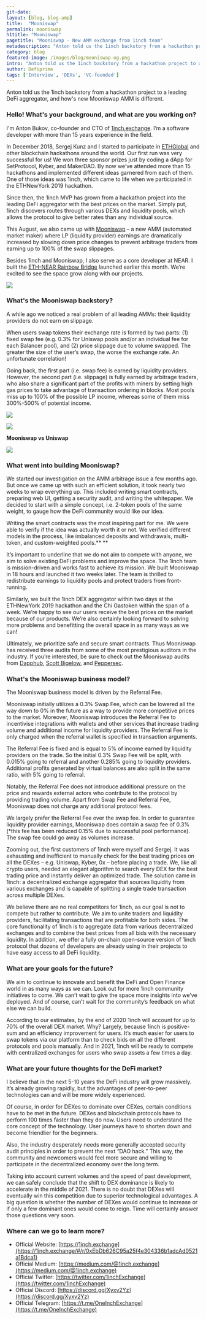 ```yaml
---
git-date:
layout: [blog, blog-amp]
title:  "Mooniswap"
permalink: mooniswap
h1title: "Mooniswap"
pagetitle: "Mooniswap - New AMM exchange from 1inch team"
metadescription: "Anton told us the 1inch backstory from a hackathon project to a leading DeFi aggregator, and how's new Mooniswap AMM is different"
category: blog
featured-image: /images/blog/mooniswap-og.png
intro: "Anton told us the 1inch backstory from a hackathon project to a leading DeFi aggregator, and how's new Mooniswap AMM is different"
author: Defiprime
tags: ['Interview', 'DEXs', 'VC-founded']
---
```

Anton told us the 1inch backstory from a hackathon project to a leading DeFi aggregator, and how's new Mooniswap AMM is different.

### Hello! What's your background, and what are you working on?

I'm Anton Bukov, co-founder and CTO of [1inch.exchange](https://1inch.exchange/#/r/0xEbDb626C95a25f4e304336b1adcAd0521a1Bdca1). I’m a software developer with more than 15 years experience in the field.

In December 2018, Sergej Kunz and I started to participate in [ETHGlobal](https://www.ethglobal.co/) and other blockchain hackathons around the world. Our first run was very successful for us! We won three sponsor prizes just by coding a dApp for SetProtocol, Kyber, and MakerDAO. By now we’ve attended more than 15 hackathons and implemented different ideas garnered from each of them. One of those ideas was 1inch, which came to life when we participated in the ETHNewYork 2019 hackathon.

Since then, the 1inch MVP has grown from a hackathon project into the leading DeFi aggregator with the best prices on the market. Simply put, 1inch discovers routes through various DEXs and liquidity pools, which allows the protocol to give better rates than any individual source.

This August, we also came up with [Mooniswap](https://mooniswap.exchange/#/swap?r=0xEbDb626C95a25f4e304336b1adcAd0521a1Bdca1) – a new AMM (automated market maker) where LP (liquidity provider) earnings are dramatically increased by slowing down price changes to prevent arbitrage traders from earning up to 100% of the swap slippages.

Besides 1inch and Mooniswap, I also serve as a core developer at NEAR. I built the [ETH-NEAR Rainbow Bridge](https://near.org/blog/eth-near-rainbow-bridge/) launched earlier this month. We’re excited to see the space grow along with our projects.

![](/images/blog/Mooniswap.png)

### What's the Mooniswap backstory?

A while ago we noticed a real problem of all leading AMMs: their liquidity providers do not earn on slippage.

When users swap tokens their exchange rate is formed by two parts: (1) fixed swap fee (e.g. 0.3% for Uniswap pools and/or an individual fee for each Balancer pool), and (2) price slippage due to volume swapped. The greater the size of the user’s swap, the worse the exchange rate. An unfortunate correlation!

Going back, the first part (i.e. swap fee) is earned by liquidity providers. However, the second part (i.e. slippage) is fully earned by arbitrage traders, who also share a significant part of the profits with miners by setting high gas prices to take advantage of transaction ordering in blocks. Most pools miss up to 100% of the possible LP income, whereas some of them miss 300%-500% of potential income.


![](/images/blog/mooniswap/image3.png)

![](/images/blog/mooniswap/image1.png)

**Mooniswap vs Uniswap**

![](/images/blog/mooniswap/image2.png)


### What went into building Mooniswap?


We started our investigation on the AMM arbitrage issue a few months ago. But once we came up with such an efficient solution, it took nearly two weeks to wrap everything up. This included writing smart contracts, preparing web UI, getting a security audit, and writing the whitepaper. We decided to start with a simple concept, i.e. 2-token pools of the same weight, to gauge how the DeFi community would like our idea.

Writing the smart contracts was the most inspiring part for me. We were able to verify if the idea was actually worth it or not. We verified different models in the process, like imbalanced deposits and withdrawals, multi-token, and custom-weighted pools.** **

It’s important to underline that we do not aim to compete with anyone, we aim to solve existing DeFi problems and improve the space. The 1inch team is mission-driven and works fast to achieve its mission. We built Mooniswap in 18 hours and launched it two weeks later. The team is thrilled to redistribute earnings to liquidity pools and protect traders from front-running.

Similarly, we built the 1inch DEX aggregator within two days at the ETHNewYork 2019 hackathon and the Chi Gastoken within the span of a week. We’re happy to see our users receive the best prices on the market because of our products. We’re also certainly looking forward to solving more problems and benefitting the overall space in as many ways as we can!

Ultimately, we prioritize safe and secure smart contracts. Thus Mooniswap has received three audits from some of the most prestigious auditors in the industry. If you’re interested, be sure to check out the Mooniswap audits from [Dapphub](https://dapp.org.uk/reports/mooniswap.html), [Scott Bigelow](https://mooniswap.exchange/docs/mooniswap-audit-report-2.pdf), and [Peppersec](https://mooniswap.exchange/docs/mooniswap-audit-report-3.pdf).


### What's the Mooniswap business model?

The Mooniswap business model is driven by the Referral Fee.

Mooniswap initially utilizes a 0.3% Swap Fee, which can be lowered all the way down to 0% in the future as a way to provide more competitive prices to the market. Moreover, Mooniswap introduces the Referral Fee to incentivise integrations with wallets and other services that increase trading volume and additional income for liquidity providers. The Referral Fee is only charged when the referral wallet is specified in transaction arguments.

The Referral Fee is fixed and is equal to 5% of income earned by liquidity providers on the trade. So the initial 0.3% Swap Fee will be split, with 0.015% going to referral and another 0.285% going to liquidity providers. Additional profits generated by virtual balances are also split in the same ratio, with 5% going to referral.

Notably, the Referral Fee does not introduce additional pressure on the price and rewards external actors who contribute to the protocol by providing trading volume. Apart from Swap Fee and Referral Fee, Mooniswap does not charge any additional protocol fees.

We largely prefer the Referral Fee over the swap fee. In order to guarantee liquidity provider earnings, Mooniswap does contain a swap fee of 0.3% (*this fee has been reduced 0.15% due to successful pool performance). The swap fee could go away as volumes increase. 

Zooming out, the first customers of 1inch were myself and Sergej. It was exhausting and inefficient to manually check for the best trading prices on all the DEXes – e.g. Uniswap, Kyber, 0x – before placing a trade. We, like all crypto users, needed an elegant algorithm to search every DEX for the best trading price and instantly deliver an optimized trade. The solution came in 1inch: a decentralized exchange aggregator that sources liquidity from various exchanges and is capable of splitting a single trade transaction across multiple DEXes.

We believe there are no real competitors for 1inch, as our goal is not to compete but rather to contribute. We aim to unite traders and liquidity providers, facilitating transactions that are profitable for both sides. The core functionality of 1inch is to aggregate data from various decentralized exchanges and to combine the best prices from all bids with the necessary liquidity. In addition, we offer a fully on-chain open-source version of 1inch protocol that dozens of developers are already using in their projects to have easy access to all DeFi liquidity.


### What are your goals for the future?

We aim to continue to innovate and benefit the DeFi and Open Finance world in as many ways as we can. Look out for more 1inch community initiatives to come. We can’t wait to give the space more insights into we’ve deployed. And of course, can’t wait for the community’s feedback on what else we can build.

According to our estimates, by the end of 2020 1inch will account for up to 70% of the overall DEX market. Why? Largely, because 1inch is positive-sum and an efficiency improvement for users. It’s much easier for users to swap tokens via our platform than to check bids on all the different protocols and pools manually. And in 2021, 1inch will be ready to compete with centralized exchanges for users who swap assets a few times a day.


### What are your future thoughts for the DeFi market?

I believe that in the next 5-10 years the DeFi industry will grow massively. It’s already growing rapidly, but the advantages of peer-to-peer technologies can and will be more widely experienced.

Of course, in order for DEXes to dominate over CEXes, certain conditions have to be met in the future. DEXes and blockchain protocols have to perform 100 times faster than they do now. Users need to understand the core concept of the technology. User journeys have to shorten down and become friendlier for the beginners.

Also, the industry desperately needs more generally accepted security audit principles in order to prevent the next “DAO hack.” This way, the community and newcomers would feel more secure and willing to participate in the decentralized economy over the long term.

Taking into account current volumes and the speed of past development, we can safely conclude that the shift to DEX dominance is likely to accelerate in the middle of 2021. There is no doubt that DEXes will eventually win this competition due to superior technological advantages. A big question is whether the number of DEXes would continue to increase or if only a few dominant ones would come to reign. Time will certainly answer those questions very soon.


### Where can we go to learn more?

- Official Website: [https://1inch.exchange](https://1inch.exchange/#/r/0xEbDb626C95a25f4e304336b1adcAd0521a1Bdca1)
- Official Medium: [https://medium.com/@1inch.exchange](https://medium.com/@1inch.exchange)
- Official Twitter: [https://twitter.com/1inchExchange](https://twitter.com/1inchExchange)
- Official Discord: [https://discord.gg/Xyxv2Yz](https://discord.gg/Xyxv2Yz)
- Official Telegram: [https://t.me/OneInchExchange](https://t.me/OneInchExchange)
